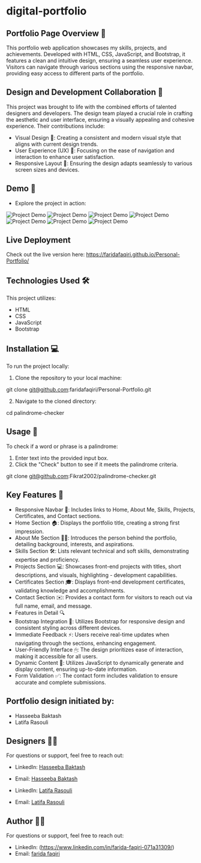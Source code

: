 # digital-portfolio

## Portfolio Page Overview 📄

This portfolio web application showcases my skills, projects, and achievements. Developed with HTML, CSS, JavaScript, and Bootstrap, it features a clean and intuitive design, ensuring a seamless user experience. Visitors can navigate through various sections using the responsive navbar, providing easy access to different parts of the portfolio.

## Design and Development Collaboration 👥

This project was brought to life with the combined efforts of talented designers and developers. The design team played a crucial role in crafting the aesthetic and user interface, ensuring a visually appealing and cohesive experience. Their contributions include:

- Visual Design 🎨: Creating a consistent and modern visual style that aligns with current design trends.
- User Experience (UX) 🧩: Focusing on the ease of navigation and interaction to enhance user satisfaction.
- Responsive Layout 📱: Ensuring the design adapts seamlessly to various screen sizes and devices.

## Demo 📸

- Explore the project in action:

![Project Demo](./img.info/readme/1.JPG)
![Project Demo](./img.info/readme/2.JPG)
![Project Demo](./img.info/readme/3.JPG)
![Project Demo](./img.info/readme/4.JPG)
![Project Demo](./img.info/readme/5.JPG)
![Project Demo](./img.info/readme/6.JPG)
![Project Demo](./img.info/readme/7.JPG)

## Live Deployment

Check out the live version here: https://faridafaqiri.github.io/Personal-Portfolio/

## Technologies Used 🛠

This project utilizes:

- HTML
- CSS
- JavaScript
- Bootstrap

## Installation 💻

To run the project locally:

1. Clone the repository to your local machine:

git clone git@github.com:faridafaqiri/Personal-Portfolio.git

2. Navigate to the cloned directory:

cd palindrome-checker

## Usage 🎯

To check if a word or phrase is a palindrome:

1. Enter text into the provided input box.
2. Click the "Check" button to see if it meets the palindrome criteria.

git clone git@github.com:Fikrat2002/palindrome-checker.git

## Key Features 🌟

- Responsive Navbar 🧭: Includes links to Home, About Me, Skills, Projects, Certificates, and Contact sections.
- Home Section 🏠: Displays the portfolio title, creating a strong first impression.
- About Me Section 🙋‍♀️: Introduces the person behind the portfolio, detailing background, interests, and aspirations.
- Skills Section 🛠: Lists relevant technical and soft skills, demonstrating expertise and proficiency.
- Projects Section 💻: Showcases front-end projects with titles, short descriptions, and visuals, highlighting - development capabilities.
- Certificates Section 🎓: Displays front-end development certificates, validating knowledge and accomplishments.
- Contact Section ✉️: Provides a contact form for visitors to reach out via full name, email, and message.
- Features in Detail 🔍
- Bootstrap Integration 🎨: Utilizes Bootstrap for responsive design and consistent styling across different devices.
- Immediate Feedback ⚡️: Users receive real-time updates when navigating through the sections, enhancing engagement.
- User-Friendly Interface 🖱: The design prioritizes ease of interaction, making it accessible for all users.
- Dynamic Content 🔄: Utilizes JavaScript to dynamically generate and display content, ensuring up-to-date information.
- Form Validation ✅: The contact form includes validation to ensure accurate and complete submissions.

## Portfolio design initiated by:

- Hasseeba Baktash
- Latifa Rasouli 

## Designers 👩‍💻

For questions or support, feel free to reach out:

- LinkedIn: [Hasseeba Baktash](http://linkedin.com/in/hasseeba-baktash-822979299)
- Email: [Hasseeba Baktash](hasseebabaktash@gmail.com)

- LinkedIn: [Latifa Rasouli](https://www.linkedin.com/in/latifa-rasouli-64490b2a1)
- Email: [Latifa Rasouli](latifarasouli4@gmail.com)

## Author 👩‍💻

For questions or support, feel free to reach out:

- LinkedIn: (<https://www.linkedin.com/in/farida-faqiri-071a31309/>)
- Email: [farida faqiri](farida.faqiri2@gmail.com)

